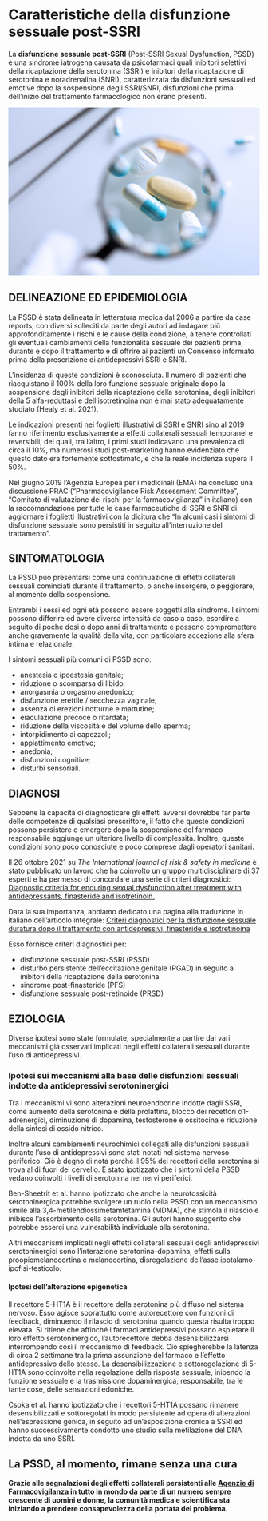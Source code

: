 
# Caratteristiche della disfunzione sessuale post-SSRI

La **disfunzione sessuale post-SSRI** (Post-SSRI Sexual Dysfunction, PSSD) è una sindrome iatrogena causata da psicofarmaci quali inibitori selettivi della ricaptazione della serotonina (SSRI) e inibitori della ricaptazione di serotonina e noradrenalina (SNRI), caratterizzata da disfunzioni sessuali ed emotive dopo la sospensione degli SSRI/SNRI, disfunzioni che prima dell’inizio del trattamento farmacologico non erano presenti.

![](/img/113207765_s.jpg)

## DELINEAZIONE ED EPIDEMIOLOGIA

La PSSD è stata delineata in letteratura medica dal 2006 a partire da case reports, con diversi solleciti da parte degli autori ad indagare più approfonditamente i rischi e le cause della condizione, a tenere controllati gli eventuali cambiamenti della funzionalità sessuale dei pazienti prima, durante e dopo il trattamento e di offrire ai pazienti un Consenso informato prima della prescrizione di antidepressivi SSRI e SNRI.

L’incidenza di queste condizioni è sconosciuta. Il numero di pazienti che riacquistano il 100% della loro funzione sessuale originale dopo la sospensione degli inibitori della ricaptazione della serotonina, degli inibitori della 5 alfa-reduttasi e dell’isotretinoina non è mai stato adeguatamente studiato (Healy et al. 2021).

Le indicazioni presenti nei foglietti illustrativi di SSRI e SNRI sino al 2019 fanno riferimento esclusivamente a effetti collaterali sessuali temporanei e reversibili, dei quali, tra l’altro, i primi studi indicavano una prevalenza di circa il 10%, ma numerosi studi post-marketing hanno evidenziato che questo dato era fortemente sottostimato, e che la reale incidenza supera il 50%.

Nel giugno 2019 l’Agenzia Europea per i medicinali (EMA) ha concluso una discussione PRAC (“Pharmacovigilance Risk Assessment Committee”, “Comitato di valutazione dei rischi per la farmacovigilanza” in italiano) con la raccomandazione per tutte le case farmaceutiche di SSRI e SNRI di aggiornare i foglietti illustrativi con la dicitura che “In alcuni casi i sintomi di disfunzione sessuale sono persistiti in seguito all’interruzione del trattamento”.

## SINTOMATOLOGIA

La PSSD può presentarsi come una continuazione di effetti collaterali sessuali cominciati durante il trattamento, o anche insorgere, o peggiorare, al momento della sospensione.

Entrambi i sessi ed ogni età possono essere soggetti alla sindrome. I sintomi possono differire ed avere diversa intensità da caso a caso, esordire a seguito di poche dosi o dopo anni di trattamento e possono compromettere anche gravemente la qualità della vita, con particolare accezione alla sfera intima e relazionale.

I sintomi sessuali più comuni di PSSD sono:

* anestesia o ipoestesia genitale;
* riduzione o scomparsa di libido;
* anorgasmia o orgasmo anedonico;
* disfunzione erettile / secchezza vaginale;
* assenza di erezioni notturne e mattutine;
* eiaculazione precoce o ritardata;
* riduzione della viscosità e del volume dello sperma;
* intorpidimento ai capezzoli;
* appiattimento emotivo;
* anedonia;
* disfunzioni cognitive;
* disturbi sensoriali.

## DIAGNOSI

Sebbene la capacità di diagnosticare gli effetti avversi dovrebbe far parte delle competenze di qualsiasi prescrittore, il fatto che queste condizioni possono persistere o emergere dopo la sospensione del farmaco responsabile aggiunge un ulteriore livello di complessità. Inoltre, queste condizioni sono poco conosciute e poco comprese dagli operatori sanitari.

Il 26 ottobre 2021 su _The International journal of risk & safety in medicine_ è stato pubblicato un lavoro che ha coinvolto un gruppo multidisciplinare di 37 esperti e ha permesso di concordare una serie di criteri diagnostici: [Diagnostic criteria for enduring sexual dysfunction after treatment with antidepressants, finasteride and isotretinoin.](https://content.iospress.com/articles/international-journal-of-risk-and-safety-in-medicine/jrs210023 "The paper")

Data la sua importanza, abbiamo dedicato una pagina alla traduzione in italiano dell’articolo integrale: [Criteri diagnostici per la disfunzione sessuale duratura dopo il trattamento con antidepressivi, finasteride e isotretinoina](https://postssrisyndrome.org/la-sindrome/Criteri%20diagnostici%20per%20la%20disfunzione%20sessuale%20duratura%20dopo%20il%20trattamento%20con%20antidepressivi,%20finasteride%20e%20isotretinoina "Pagina con la traduzione in italiano dell'articolo integrale")

Esso fornisce criteri diagnostici per:

* disfunzione sessuale post-SSRI (PSSD)
* disturbo persistente dell’eccitazione genitale (PGAD) in seguito a inibitori della ricaptazione della serotonina
* sindrome post-finasteride (PFS)
* disfunzione sessuale post-retinoide (PRSD)

## EZIOLOGIA

Diverse ipotesi sono state formulate, specialmente a partire dai vari meccanismi già osservati implicati negli effetti collaterali sessuali durante l’uso di antidepressivi.

### Ipotesi sui meccanismi alla base delle disfunzioni sessuali indotte da antidepressivi serotoninergici

Tra i meccanismi vi sono alterazioni neuroendocrine indotte dagli SSRI, come aumento della serotonina e della prolattina, blocco dei recettori α1-adrenergici, diminuzione di dopamina, testosterone e ossitocina e riduzione della sintesi di ossido nitrico.

Inoltre alcuni cambiamenti neurochimici collegati alle disfunzioni sessuali durante l’uso di antidepressivi sono stati notati nel sistema nervoso periferico. Ciò è degno di nota perché il 95% dei recettori della serotonina si trova al di fuori del cervello. È stato ipotizzato che i sintomi della PSSD vedano coinvolti i livelli di serotonina nei nervi periferici.

Ben-Sheetrit et al. hanno ipotizzato che anche la neurotossicità serotoninergica potrebbe svolgere un ruolo nella PSSD con un meccanismo simile alla 3,4-metilendiossimetamfetamina (MDMA), che stimola il rilascio e inibisce l’assorbimento della serotonina. Gli autori hanno suggerito che potrebbe esserci una vulnerabilità individuale alla serotonina.

Altri meccanismi implicati negli effetti collaterali sessuali degli antidepressivi serotoninergici sono l’interazione serotonina-dopamina, effetti sulla proopiomelanocortina e melanocortina, disregolazione dell’asse ipotalamo-ipofisi-testicolo.

#### Ipotesi dell’alterazione epigenetica

Il recettore 5-HT1A è il recettore della serotonina più diffuso nel sistema nervoso. Esso agisce soprattutto come autorecettore con funzioni di feedback, diminuendo il rilascio di serotonina quando questa risulta troppo elevata. Si ritiene che affinché i farmaci antidepressivi possano espletare il loro effetto serotoninergico, l’autorecettore debba desensibilizzarsi interrompendo così il meccanismo di feedback. Ciò spiegherebbe la latenza di circa 2 settimane tra la prima assunzione del farmaco e l’effetto antidepressivo dello stesso. La desensibilizzazione e sottoregolazione di 5-HT1A sono coinvolte nella regolazione della risposta sessuale, inibendo la funzione sessuale e la trasmissione dopaminergica, responsabile, tra le tante cose, delle sensazioni edoniche.

Csoka et al. hanno ipotizzato che i recettori 5-HT1A possano rimanere desensibilizzati e sottoregolati in modo persistente ad opera di alterazioni nell’espressione genica, in seguito ad un’esposizione cronica a SSRI ed hanno successivamente condotto uno studio sulla metilazione del DNA indotta da uno SSRI.

## La PSSD, al momento, rimane senza una cura

**Grazie alle segnalazioni degli effetti collaterali persistenti alle [Agenzie di Farmacovigilanza](../risorse/organismi.md) in tutto in mondo da parte di un numero sempre crescente di uomini e donne, la comunità medica e scientifica sta iniziando a prendere consapevolezza della portata del problema.**
